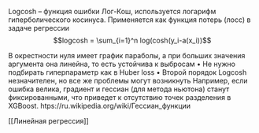 Logcosh – функция ошибки Лог-Кош, используется логарифм гиперболического косинуса. Применяется как функция потерь (лосс) в задаче регрессии
$$logcosh = \sum_{i=1}^n log(cosh(y_i-a(x_i))$$

В окрестности нуля имеет график параболы, а при больших значения аргумента она линейна, то есть устойчива к выбросам
• Не нужно подбирать гиперпараметр как в Huber loss
• Второй порядок Logcosh незначителен, но все же проблемы могут возникнуть
Например, если ошибка велика, градиент и гессиан (для метода ньютона) станут фиксированными, что приведет к отсутствию точек разделения в XGBoost.
htps://ru.wikipedia.org/wiki/Гессиан_функции

[[Линейная регрессия]]